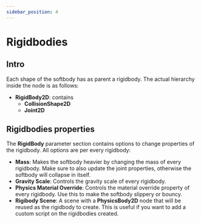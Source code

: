 ```yaml
---
sidebar_position: 4
---
```


# Rigidbodies

## Intro

Each shape of the softbody has as parent a rigidbody. The actual hierarchy inside the node is as follows:

- **RigidBody2D**: contains
    - **CollisionShape2D**
    - **Joint2D**

## Rigidbodies properties

The **RigidBody** parameter section contains options to change properties of the rigidbody. All options are per every rigidbody:
- **Mass**: Makes the softbody heavier by changing the mass of every rigidbody. Make sure to also update the joint properties, otherwise the softbody will collapse in itself.
- **Gravity Scale**: Controls the gravity scale of every rigidbody.
- **Physics Material Override**: Controls the material override property of every rigidbody. Use this to make the softbody slippery or bouncy.
- **Rigibody Scene**: A scene with a **PhysicsBody2D** node that will be reused as the rigidbody to create. This is useful if you want to add a custom script on the rigidbodies created.

